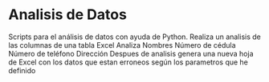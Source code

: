 # Analisis de Datos
Scripts para el análisis de datos con ayuda de Python.
Realiza un analisis de las columnas de una tabla Excel
  Analiza Nombres
  Número de cédula
  Número de teléfono
  Dirección
Despues de analisis genera una nueva hoja de Excel con los datos que estan erroneos según los parametros que he definido
